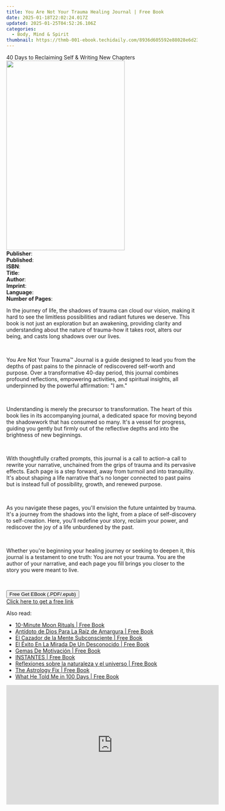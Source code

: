 ```yaml
---
title: You Are Not Your Trauma Healing Journal | Free Book
date: 2025-01-18T22:02:24.017Z
updated: 2025-01-25T04:52:26.106Z
categories:
  - Body, Mind & Spirit
thumbnail: https://thmb-001-ebook.techidaily.com/8936d605592e88028e6d23dfc4d379891489e2cb314bb91e32fb197700392c7a.jpg
---
```

<main id="book-container">
  <div class="flex flex-col">
    <div class="book-brief flex-1 py-6 px-4 sm:p-6 md:py-10 md:px-8">
      <!-- brief-->
      <div class="book-brief-main">
        40 Days to Reclaiming Self & Writing New Chapters
      </div>
    </div>
    <div
      class="book-meta-info flex-1 grid gap-4 col-start-1 col-end-3 row-start-1 sm:mb-6 sm:grid-cols-4 lg:gap-6 lg:col-start-2 lg:row-end-6 lg:row-span-6 lg:mb-0"
    >
      <div
        class="book-meta-info-left place-content-center mt-4 p-4 text-sm leading-6 col-start-2 col-span-2 dark:text-slate-400"
      >
        <img
          class="w-full h-500 object-cover rounded-lg sm:h-255 sm:col-span-2 lg:col-span-full"
          src="https://img-001-ebook.techidaily.com/875193f27b3e7fd16b4a8534cc158b34539b76e1f88428e079a2722f19b8a103.jpg"
          alt=""
          width="312"
          height="500"
        />
      </div>
      <div
        class="book-meta-info-right mt-2 col-start-1 row-start-2 col-span-3 self-center"
      >
        <!-- meta data  -->
        <div class="flex flex-col px-4 md:px-8">
          <div class="flex-1">
            <strong>Publisher</strong>:<span class="px-2"></span>
          </div>
          <div class="flex-1">
            <strong>Published</strong>:<span class="px-2"></span>
          </div>
          <div class="flex-1">
            <strong>ISBN</strong>:<span class="px-2"></span>
          </div>
          <div class="flex-1">
            <strong>Title</strong>:<span class="px-2"></span>
          </div>
          <div class="flex-1">
            <strong>Author</strong>:<span class="px-2"></span>
          </div>
          <div class="flex-1">
            <strong>Imprint</strong>:<span class="px-2"></span>
          </div>
          <div class="flex-1">
            <strong>Language</strong>:<span class="px-2"></span>
          </div>
          <div class="flex-1">
            <strong>Number of Pages</strong>:<span class="px-2"></span>
          </div>
        </div>
      </div>
    </div>
    <div class="book-description flex-1 py-6 px-4 sm:p-6 md:py-10 md:px-8">
      <div class="book-description-main">
        <div accordion-content="" id="description">
          <p>
            In the journey of life, the shadows of trauma can cloud our vision,
            making it hard to see the limitless possibilities and radiant
            futures we deserve. This book is not just an exploration but an
            awakening, providing clarity and understanding about the nature of
            trauma-how it takes root, alters our being, and casts long shadows
            over our lives.&nbsp;
          </p>
          <p><br /></p>
          <p>
            You Are Not Your Trauma™ Journal is a guide designed to lead you
            from the depths of past pains to the pinnacle of rediscovered
            self-worth and purpose. Over a transformative 40-day period, this
            journal combines profound reflections, empowering activities, and
            spiritual insights, all underpinned by the powerful affirmation: "I
            am."
          </p>
          <p><br /></p>
          <p>
            Understanding is merely the precursor to transformation. The heart
            of this book lies in its accompanying journal, a dedicated space for
            moving beyond the shadowwork that has consumed so many. It's a
            vessel for progress, guiding you gently but firmly out of the
            reflective depths and into the brightness of new beginnings.
          </p>
          <p><br /></p>
          <p>
            With thoughtfully crafted prompts, this journal is a call to
            action-a call to rewrite your narrative, unchained from the grips of
            trauma and its pervasive effects. Each page is a step forward, away
            from turmoil and into tranquility. It's about shaping a life
            narrative that's no longer connected to past pains but is instead
            full of possibility, growth, and renewed purpose.
          </p>
          <p><br /></p>
          <p>
            As you navigate these pages, you'll envision the future untainted by
            trauma. It's a journey from the shadows into the light, from a place
            of self-discovery to self-creation. Here, you'll redefine your
            story, reclaim your power, and rediscover the joy of a life
            unburdened by the past.
          </p>
          <p><br /></p>
          <p>
            Whether you're beginning your healing journey or seeking to deepen
            it, this journal is a testament to one truth: You are not your
            trauma. You are the author of your narrative, and each page you fill
            brings you closer to the story you were meant to live.
          </p>
          <p><br /></p>
        </div>
        <div class="accordion-fader"></div>
      </div>
    </div>
    <div class="book-excerpts flex-1 py-6 px-4 sm:p-6 md:py-10 md:px-8"></div>
    <div
      class="book-about-author flex-1 py-6 px-4 sm:p-6 md:py-10 md:px-8"
    ></div>
    <div class="book-free-get flex-1 py-6 px-4 sm:p-6 md:py-10 md:px-8">
      <button
        id="btn-free-get"
        class="bg-blue-500 hover:bg-blue-700 text-white font-bold py-2 px-4 rounded"
      >
        Free Get EBook (.PDF/.epub)
      </button>
      <div id="countdown-display" class="px-2 text-lg mt-2"></div>
      <a
        id="free-link"
        class="hidden bg-blue-500 hover:bg-blue-700 text-white font-bold py-2 px-4 rounded"
        href="https://www.ebooks.com/en-us/book/211383386/you-are-not-your-trauma-healing-journal/harriet-m-harris/"
        target="_blank"
        >Click here to get a free link</a
      >
    </div>
    <script>
      let countdownTime = 0;
      let countdownInterval = null;
      document
        .getElementById('btn-free-get')
        .addEventListener('click', startCountdown);
      function startCountdown() {
        countdownTime = new Date().getTime() + 60000 * 3;
        countdownInterval = setInterval(updateCountdown, 1000);
        document.getElementById('btn-free-get').disabled = true;
        document
          .getElementById('btn-free-get')
          .classList.add('bg-gray-500', 'cursor-not-allowed');
      }
      function updateCountdown() {
        let currentTime = new Date().getTime();
        let timeLeft = countdownTime - currentTime;
        let secondsLeft = Math.floor(timeLeft / 1000);
        document.getElementById('countdown-display').innerHTML =
          `Remaining time: ${secondsLeft} seconds.`;
        if (secondsLeft <= 0) {
          clearInterval(countdownInterval);
          document.getElementById('btn-free-get').classList.add('hidden');
          document.getElementById('free-link').classList.remove('hidden');
          document.getElementById('countdown-display').innerHTML = '';
        }
      }
    </script>
  </div>
</main>

<ins class="adsbygoogle"
      style="display:block"
      data-ad-client="ca-pub-7571918770474297"
      data-ad-slot="8358498916"
      data-ad-format="auto"
      data-full-width-responsive="true"></ins>
    

<span class="atpl-alsoreadstyle">Also read:</span>
<div><ul>
<li><a href="https://novels-ebooks.techidaily.com/210170455-9781631599408-10-minute-moon-rituals/"><u>10-Minute Moon Rituals | Free Book</u></a></li>
<li><a href="https://novels-ebooks.techidaily.com/210170098-9781643345376-antidoto-de-dios-para-la-raiz-de-amargura/"><u>Antídoto de Dios Para La Raíz de Amargura | Free Book</u></a></li>
<li><a href="https://novels-ebooks.techidaily.com/210170073-9781643346373-el-cazador-de-la-mente-subconsciente/"><u>El Cazador de la Mente Subconsciente | Free Book</u></a></li>
<li><a href="https://novels-ebooks.techidaily.com/210170088-9781643343822-el-exito-en-la-mirada-de-un-desconocido/"><u>El Éxito En La Mirada De Un Desconocido | Free Book</u></a></li>
<li><a href="https://novels-ebooks.techidaily.com/210170094-9781643345338-gemas-de-motivacion/"><u>Gemas De Motivación | Free Book</u></a></li>
<li><a href="https://novels-ebooks.techidaily.com/210170099-9781643347110-instantes/"><u>INSTANTES | Free Book</u></a></li>
<li><a href="https://novels-ebooks.techidaily.com/210170096-9781643346205-reflexiones-sobre-la-naturaleza-y-el-universo/"><u>Reflexiones sobre la naturaleza y el universo | Free Book</u></a></li>
<li><a href="https://novels-ebooks.techidaily.com/210170457-9780711255265-the-astrology-fix/"><u>The Astrology Fix | Free Book</u></a></li>
<li><a href="https://novels-ebooks.techidaily.com/210170103-9781643345857-what-he-told-me-in-100-days/"><u>What He Told Me in 100 Days | Free Book</u></a></li>
</ul></div>

<!-- affiliate ads begin -->
<iframe width="560" height="315" src="https://www.youtube.com/embed/fqBKCGAKHmA?si=OkoaI17nE5qNqTHj" title="YouTube video player" frameborder="0" allow="accelerometer; autoplay; clipboard-write; encrypted-media; gyroscope; picture-in-picture; web-share" referrerpolicy="strict-origin-when-cross-origin" allowfullscreen></iframe>
<!-- affiliate ads end -->

